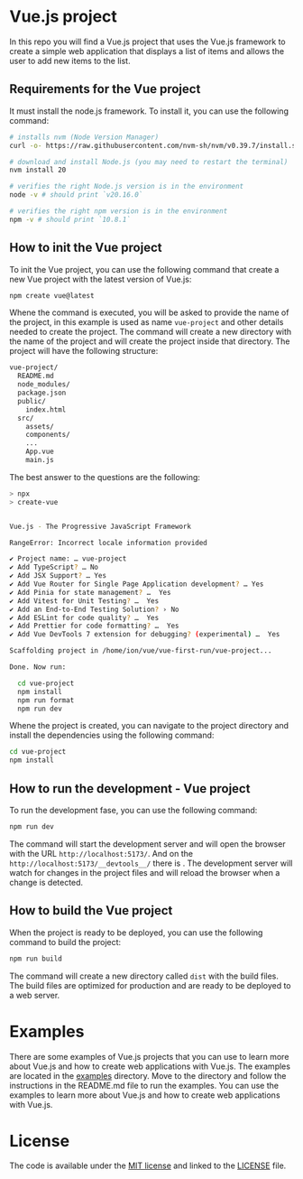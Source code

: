 # Vue.js project
In this repo you will find a Vue.js project that uses the Vue.js framework to create a simple web application that displays a list of items and allows the user to add new items to the list.


## Requirements for the Vue project
It must install the node.js framework. To install it, you can use the following command:

```bash
# installs nvm (Node Version Manager)
curl -o- https://raw.githubusercontent.com/nvm-sh/nvm/v0.39.7/install.sh | bash

# download and install Node.js (you may need to restart the terminal)
nvm install 20

# verifies the right Node.js version is in the environment
node -v # should print `v20.16.0`

# verifies the right npm version is in the environment
npm -v # should print `10.8.1`
```

## How to init the Vue project
To init the Vue project, you can use the following command that create a new Vue project with the latest version of Vue.js:

```bash
npm create vue@latest
```

Whene the command is executed, you will be asked to provide the name of the project, in this example is used as name `vue-project` and other details needed to create the project. The command will create a new directory with the name of the project and will create the project inside that directory. The project will have the following structure:

```bash
vue-project/
  README.md
  node_modules/
  package.json
  public/
    index.html
  src/
    assets/
    components/
    ...
    App.vue
    main.js
```

The best answer to the questions are the following:

```bash
> npx
> create-vue


Vue.js - The Progressive JavaScript Framework

RangeError: Incorrect locale information provided

✔ Project name: … vue-project
✔ Add TypeScript? … No  
✔ Add JSX Support? … Yes
✔ Add Vue Router for Single Page Application development? … Yes
✔ Add Pinia for state management? …  Yes
✔ Add Vitest for Unit Testing? …  Yes
✔ Add an End-to-End Testing Solution? › No
✔ Add ESLint for code quality? …  Yes
✔ Add Prettier for code formatting? …  Yes
✔ Add Vue DevTools 7 extension for debugging? (experimental) …  Yes

Scaffolding project in /home/ion/vue/vue-first-run/vue-project...

Done. Now run:

  cd vue-project
  npm install
  npm run format
  npm run dev
```

Whene the project is created, you can navigate to the project directory and install the dependencies using the following command:

```bash
cd vue-project
npm install
```

## How to run the development - Vue project
To run the development fase, you can use the following command:

```bash
npm run dev
```

The command will start the development server and will open the browser with the URL `http://localhost:5173/`. And on the `http://localhost:5173/__devtools__/` there is . The development server will watch for changes in the project files and will reload the browser when a change is detected.

## How to build the Vue project
When the project is ready to be deployed, you can use the following command to build the project:

```bash
npm run build
```

The command will create a new directory called `dist` with the build files. The build files are optimized for production and are ready to be deployed to a web server.

# Examples 
There are some examples of Vue.js projects that you can use to learn more about Vue.js and how to create web applications with Vue.js. The examples are located in the [examples](examples) directory. Move to the directory and follow the instructions in the README.md file to run the examples. You can use the examples to learn more about Vue.js and how to create web applications with Vue.js.


# License
The code is available under the [MIT license](https://opensource.org/license/MIT) and linked to the [LICENSE](LICENSE) file.